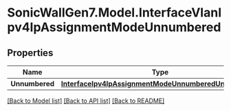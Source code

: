 # SonicWallGen7.Model.InterfaceVlanIpv4IpAssignmentModeUnnumbered

## Properties

Name | Type | Description | Notes
------------ | ------------- | ------------- | -------------
**Unnumbered** | [**InterfaceIpv4IpAssignmentModeUnnumberedUnnumbered**](InterfaceIpv4IpAssignmentModeUnnumberedUnnumbered.md) |  | [optional] 

[[Back to Model list]](../README.md#documentation-for-models) [[Back to API list]](../README.md#documentation-for-api-endpoints) [[Back to README]](../README.md)

